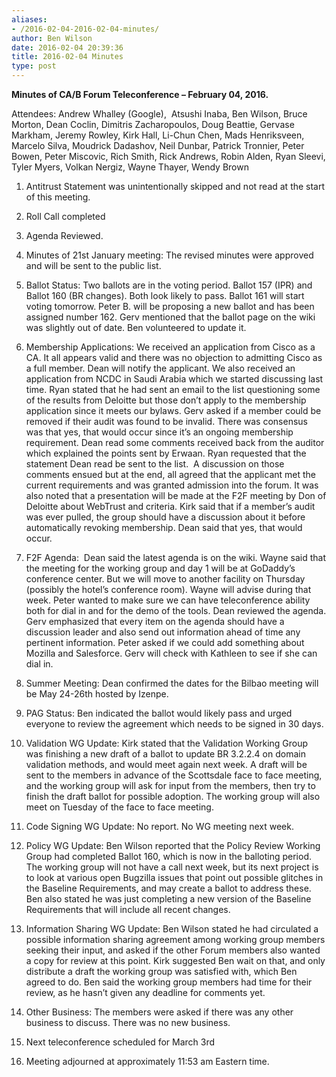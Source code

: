 ```yaml
---
aliases:
- /2016-02-04-2016-02-04-minutes/
author: Ben Wilson
date: 2016-02-04 20:39:36
title: 2016-02-04 Minutes
type: post
---
```


**Minutes of CA/B Forum Teleconference – February 04, 2016.**

Attendees: Andrew Whalley (Google),  Atsushi Inaba, Ben Wilson, Bruce Morton, Dean Coclin, Dimitris Zacharopoulos, Doug Beattie, Gervase Markham, Jeremy Rowley, Kirk Hall, Li-Chun Chen, Mads Henriksveen, Marcelo Silva, Moudrick Dadashov, Neil Dunbar, Patrick Tronnier, Peter Bowen, Peter Miscovic, Rich Smith, Rick Andrews, Robin Alden, Ryan Sleevi, Tyler Myers, Volkan Nergiz, Wayne Thayer, Wendy Brown

1. Antitrust Statement was unintentionally skipped and not read at the start of this meeting.

1. Roll Call completed

1. Agenda Reviewed.

1. Minutes of 21st January meeting: The revised minutes were approved and will be sent to the public list.

1. Ballot Status: Two ballots are in the voting period. Ballot 157 (IPR) and Ballot 160 (BR changes). Both look likely to pass. Ballot 161 will start voting tomorrow. Peter B. will be proposing a new ballot and has been assigned number 162. Gerv mentioned that the ballot page on the wiki was slightly out of date. Ben volunteered to update it.

1. Membership Applications: We received an application from Cisco as a CA. It all appears valid and there was no objection to admitting Cisco as a full member. Dean will notify the applicant. We also received an application from NCDC in Saudi Arabia which we started discussing last time. Ryan stated that he had sent an email to the list questioning some of the results from Deloitte but those don’t apply to the membership application since it meets our bylaws. Gerv asked if a member could be removed if their audit was found to be invalid. There was consensus was that yes, that would occur since it’s an ongoing membership requirement. Dean read some comments received back from the auditor which explained the points sent by Erwaan. Ryan requested that the statement Dean read be sent to the list.  A discussion on those comments ensued but at the end, all agreed that the applicant met the current requirements and was granted admission into the forum. It was also noted that a presentation will be made at the F2F meeting by Don of Deloitte about WebTrust and criteria. Kirk said that if a member’s audit was ever pulled, the group should have a discussion about it before automatically revoking membership. Dean said that yes, that would occur.

1. F2F Agenda:  Dean said the latest agenda is on the wiki. Wayne said that the meeting for the working group and day 1 will be at GoDaddy’s conference center. But we will move to another facility on Thursday (possibly the hotel’s conference room). Wayne will advise during that week. Peter wanted to make sure we can have teleconference ability both for dial in and for the demo of the tools. Dean reviewed the agenda. Gerv emphasized that every item on the agenda should have a discussion leader and also send out information ahead of time any pertinent information. Peter asked if we could add something about Mozilla and Salesforce. Gerv will check with Kathleen to see if she can dial in.

1. Summer Meeting:  Dean confirmed the dates for the Bilbao meeting will be May 24-26th hosted by Izenpe.

1. PAG Status: Ben indicated the ballot would likely pass and urged everyone to review the agreement which needs to be signed in 30 days.

1. Validation WG Update: Kirk stated that the Validation Working Group was finishing a new draft of a ballot to update BR 3.2.2.4 on domain validation methods, and would meet again next week. A draft will be sent to the members in advance of the Scottsdale face to face meeting, and the working group will ask for input from the members, then try to finish the draft ballot for possible adoption. The working group will also meet on Tuesday of the face to face meeting.

1. Code Signing WG Update: No report. No WG meeting next week.

1. Policy WG Update: Ben Wilson reported that the Policy Review Working Group had completed Ballot 160, which is now in the balloting period. The working group will not have a call next week, but its next project is to look at various open Bugzilla issues that point out possible glitches in the Baseline Requirements, and may create a ballot to address these. Ben also stated he was just completing a new version of the Baseline Requirements that will include all recent changes.

1. Information Sharing WG Update: Ben Wilson stated he had circulated a possible information sharing agreement among working group members seeking their input, and asked if the other Forum members also wanted a copy for review at this point. Kirk suggested Ben wait on that, and only distribute a draft the working group was satisfied with, which Ben agreed to do. Ben said the working group members had time for their review, as he hasn’t given any deadline for comments yet.

1. Other Business: The members were asked if there was any other business to discuss. There was no new business.

1. Next teleconference scheduled for March 3rd

1. Meeting adjourned at approximately 11:53 am Eastern time.